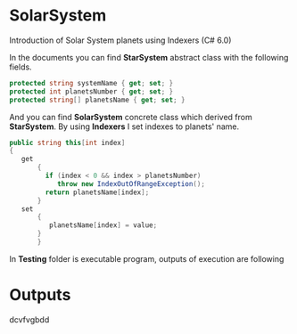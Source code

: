 # SolarSystem
Introduction of Solar System planets using Indexers (C# 6.0) 

In the documents you can find **StarSystem** abstract class with the following fields.

```C#
protected string systemName { get; set; }
protected int planetsNumber { get; set; }
protected string[] planetsName { get; set; }
```
And you can find **SolarSystem** concrete class which derived from **StarSystem**.
By using **Indexers** I set indexes to planets' name.

```C#
public string this[int index]
{
   get
       {
         if (index < 0 && index > planetsNumber)
            throw new IndexOutOfRangeException();
         return planetsName[index];
       }
   set
       {
          planetsName[index] = value;
       }
       }
 ```
 In **Testing** folder is executable program, outputs of execution are following
 
 # Outputs
 
 dcvfvgbdd
        
